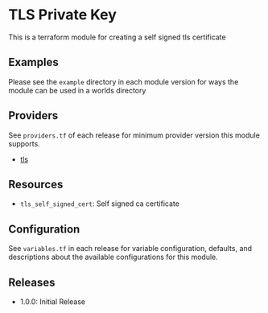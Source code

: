 # TLS Private Key
This is a terraform module for creating a self signed tls certificate

## Examples
Please see the `example` directory in each module version for ways the module can be used in a worlds directory

## Providers
See `providers.tf` of each release for minimum provider version this module supports.

- [tls](https://registry.terraform.io/providers/hashicorp/tls/latest)

## Resources
- `tls_self_signed_cert`: Self signed ca certificate

## Configuration
See `variables.tf` in each release for variable configuration, defaults, and descriptions about the available configurations for this module.

## Releases
- 1.0.0: Initial Release
